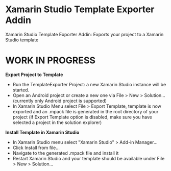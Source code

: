 # Xamarin Studio Template Exporter Addin
Xamarin Studio Template Exporter Addin: Exports your project to a Xamarin Studio template

# WORK IN PROGRESS

**Export Project to Template**
* Run the TemplateExporter Project: a new Xamarin Studio instance will be started.
* Open an Android project or create a new one via File > New > Solution... (currently only Android project is supported)
* In Xamarin Studio Menu select File > Export Template, template is now exported and an .mpack file is generated in the root directory of your project (if Export Template option is disabled, make sure you have selected a project in the solution explorer)

**Install Template in Xamarin Studio**
* In Xamarin Studio menu select "Xamarin Studio" > Add-in Manager...
* Click Install from file...
* Navigate to the generated .mpack file and install it
* Restart Xamarin Studio and your template should be available under File > New > Solution...
